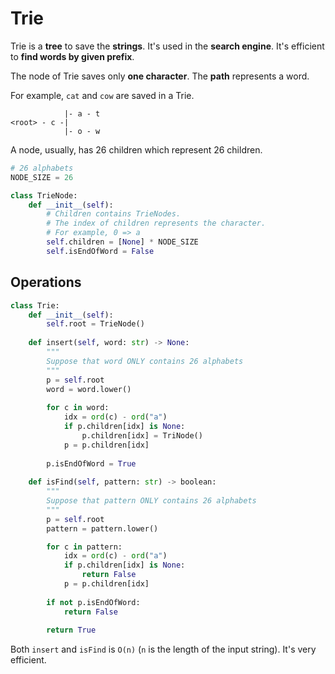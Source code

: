 # Trie

Trie is a **tree** to save the **strings**. It's used in the **search engine**. It's efficient to **find words by given prefix**.

The node of Trie saves only **one character**. The **path** represents a word.

For example, `cat` and `cow` are saved in a Trie.

```
            |- a - t 
<root> - c -|
            |- o - w
```

A node, usually, has 26 children which represent 26 children.

```python
# 26 alphabets
NODE_SIZE = 26

class TrieNode:
    def __init__(self):
        # Children contains TrieNodes.
        # The index of children represents the character.
        # For example, 0 => a
        self.children = [None] * NODE_SIZE
        self.isEndOfWord = False
```

## Operations

```python
class Trie:
    def __init__(self):
        self.root = TrieNode()
    
    def insert(self, word: str) -> None:
        """
        Suppose that word ONLY contains 26 alphabets
        """
        p = self.root
        word = word.lower()
        
        for c in word:
            idx = ord(c) - ord("a")
            if p.children[idx] is None:
                p.children[idx] = TriNode()
            p = p.children[idx]
        
        p.isEndOfWord = True
    
    def isFind(self, pattern: str) -> boolean:
        """
        Suppose that pattern ONLY contains 26 alphabets
        """
        p = self.root
        pattern = pattern.lower()

        for c in pattern:
            idx = ord(c) - ord("a")
            if p.children[idx] is None:
                return False
            p = p.children[idx]
        
        if not p.isEndOfWord:
            return False
        
        return True
```

Both `insert` and `isFind` is `O(n)` (`n` is the length of the input string). It's very efficient.

